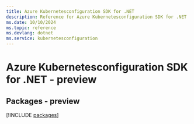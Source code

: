 ```yaml
---
title: Azure Kubernetesconfiguration SDK for .NET
description: Reference for Azure Kubernetesconfiguration SDK for .NET
ms.date: 10/10/2024
ms.topic: reference
ms.devlang: dotnet
ms.service: kubernetesconfiguration
---
```

# Azure Kubernetesconfiguration SDK for .NET - preview
## Packages - preview
[!INCLUDE [packages](kubernetesconfiguration-index.md)]